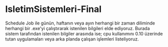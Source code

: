 # IsletimSistemleri-Final
Schedule Job ile günün, haftanın veya ayın herhangi bir zaman diliminde herhangi bir .exe'yi çalıştırarak istenilen bilgileri elde ediyoruz. Burada sistem tarafından istenilen bilgiler arasında ise; cpu kullanımını 0.10 üzerinde tutan uygulamaları veya arka planda çalışan işlemleri listeliyoruz.